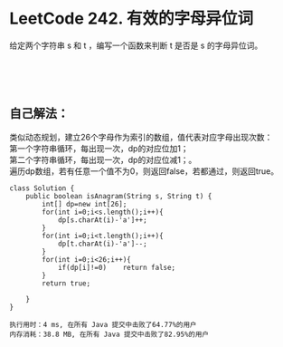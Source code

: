 #    LeetCode 242. 有效的字母异位词

给定两个字符串 s 和 t ，编写一个函数来判断 t 是否是 s 的字母异位词。</br>

</br></br></br>

##    自己解法：
类似动态规划，建立26个字母作为索引的数组，值代表对应字母出现次数：</br>
第一个字符串循环，每出现一次，dp的对应位加1；</br>
第二个字符串循环，每出现一次，dp的对应位减1；。</br>
遍历dp数组，若有任意一个值不为0，则返回false，若都通过，则返回true。</br>
```
class Solution {
    public boolean isAnagram(String s, String t) {
        int[] dp=new int[26];
        for(int i=0;i<s.length();i++){
            dp[s.charAt(i)-'a']++;
        }
        for(int i=0;i<t.length();i++){
            dp[t.charAt(i)-'a']--;
        }
        for(int i=0;i<26;i++){
            if(dp[i]!=0)    return false;
        }
        return true;

    }
}
```
```
执行用时：4 ms, 在所有 Java 提交中击败了64.77%的用户
内存消耗：38.8 MB, 在所有 Java 提交中击败了82.95%的用户
```
